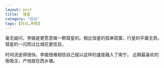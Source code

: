 ```yaml
---
layout: post
title:  彗星
category: "日记"
tags: [日记,李娥]
---
```

毫无疑问，李娥是更愿意做一颗彗星的。相比恒星的孤单寂寞、行星的平庸无奇。彗星的一闪而过比烟花更炫目。 

时间流逝得很快。李娥很难相信自己就以这样的速度融入了南宁。
近期最喜欢的吸吸冻，产地就在西乡塘。